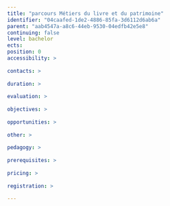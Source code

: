 ```yaml
---
title: "parcours Métiers du livre et du patrimoine"
identifier: "04caafed-1de2-4886-85fa-3d6112d6ab6a"
parent: "aab4547a-a8c6-44eb-9530-04edfb42e5e8"
continuing: false
level: bachelor
ects: 
position: 0
accessibility: >
   
contacts: >
   
duration: >
   
evaluation: >
   
objectives: >
   
opportunities: >
   
other: >
   
pedagogy: >
   
prerequisites: >
   
pricing: >
   
registration: >
   
---
```


